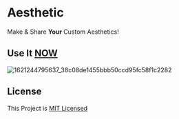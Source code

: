 # Aesthetic
Make & Share __Your__ Custom Aesthetics!
## Use It [NOW](https://dopevog.github.io/aesthetic/)
![1621244795637_38c08de1455bbb50ccd95fc58f1c2282](https://user-images.githubusercontent.com/82938580/118755060-d0e8a200-b885-11eb-8e73-304338fcb867.gif)

## License
This Project is [MIT Licensed](https://github.com/dopevog/aesthetic/blob/main/LICENSE)
